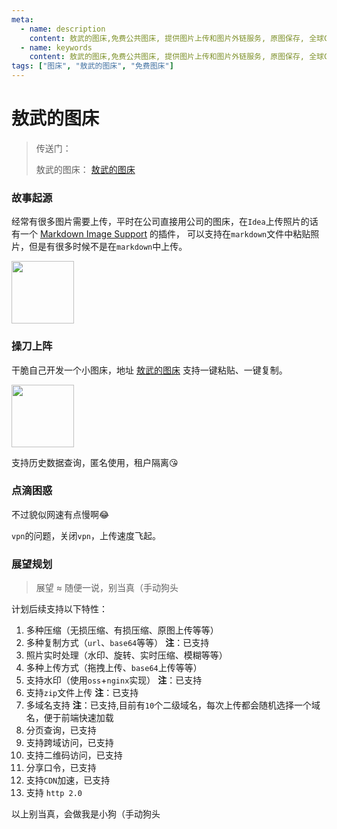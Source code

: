```yaml
---
meta:
  - name: description
    content: 敖武的图床,免费公共图床, 提供图片上传和图片外链服务, 原图保存, 全球CDN加速
  - name: keywords
    content: 敖武的图床,免费公共图床, 提供图片上传和图片外链服务, 原图保存, 全球CDN加速
tags: ["图床", "敖武的图床", "免费图床"]
---
```

# 敖武的图床

> 传送门：
> 
> 敖武的图床： [敖武的图床](https://playground.z.wiki/img-cloud/index.html)

### 故事起源

经常有很多图片需要上传，平时在公司直接用公司的图床，在`Idea`上传照片的话有一个 [Markdown Image Support](https://plugins.jetbrains.com/plugin/14097-markdown-image-support) 的插件，
可以支持在`markdown`文件中粘贴照片，但是有很多时候不是在`markdown`中上传。

<img src="https://z.wiki/images/20220405/1b67581529b24ee29f1af5ae285d76d1.png" width="100" />

### 操刀上阵

干脆自己开发一个小图床，地址 [敖武的图床](https://playground.z.wiki/img-cloud/index.html) 支持一键粘贴、一键复制。

<img src="https://z.wiki/images/20220405/a8d7ff1dfad142f69a983e06c2cfd1b6.png" width="100" />

支持历史数据查询，匿名使用，租户隔离😘

<ImgView title="珠海旅游" url="https://4.z.wiki/images/20220411/da4d0367e28548a3989cde9fb42ff75d.png" />


### 点滴困惑

不过貌似网速有点慢啊😂

<ImgView title="敖武的图床" url="https://z.wiki/images/20220405/5000de8b59174089bbe452f4d8f85e4e.png" />


`vpn`的问题，关闭`vpn`，上传速度飞起。

<ImgView title="敖武的图床" url="https://z.wiki/images/20220405/6b6963fbfdc247e58d5dca81ba234dec.gif" />


### 展望规划

> 展望 ≈ 随便一说，别当真（手动狗头

计划后续支持以下特性：

1. 多种压缩（无损压缩、有损压缩、原图上传等等）
2. 多种复制方式（`url`、`base64`等等） **注**：已支持
3. 照片实时处理（水印、旋转、实时压缩、模糊等等）
4. 多种上传方式（拖拽上传、`base64`上传等等）
5. 支持水印（使用`oss`+`nginx`实现） **注**：已支持
6. 支持`zip`文件上传 **注**：已支持
7. 多域名支持 **注**：已支持,目前有`10`个二级域名，每次上传都会随机选择一个域名，便于前端快速加载
8. 分页查询，已支持
9. 支持跨域访问，已支持
10. 支持二维码访问，已支持
11. 分享口令，已支持
12. 支持`CDN`加速，已支持
13. 支持 `http 2.0`




以上别当真，会做我是小狗（手动狗头
